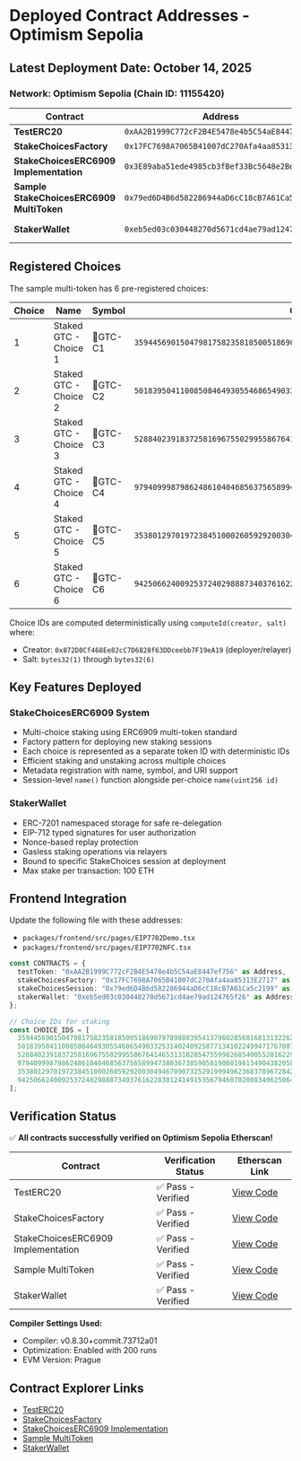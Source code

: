 # Deployed Contract Addresses - Optimism Sepolia

## Latest Deployment Date: October 14, 2025

### Network: Optimism Sepolia (Chain ID: 11155420)

| Contract | Address | Description |
|----------|---------|-------------|
| **TestERC20** | `0xAA2B1999C772cF2B4E5478e4b5C54aE8447ef756` | Test ERC20 token with public mint function |
| **StakeChoicesFactory** | `0x17FC7698A7065B41007dC270Afa4aa85313E2717` | Factory for deploying StakeChoicesERC6909 sessions |
| **StakeChoicesERC6909 Implementation** | `0x3E89aba51ede4985cb3fBef33Bc5648e2BeF16B5` | Implementation contract for ERC6909 multi-choice staking |
| **Sample StakeChoicesERC6909 MultiToken** | `0x79ed6D4B6d582286944aD6cC18cB7A61Ca5c2199` | Sample multi-token deployed via factory with 6 registered choices |
| **StakerWallet** | `0xeb5ed03c030448270d5671cd4ae79ad124765f26` | Gasless staking via EIP-7702 (relayer: 0x872D0Cf468Ee82cC7D6828f63DDceebb7F19eA19) |

## Registered Choices

The sample multi-token has 6 pre-registered choices:

| Choice | Name | Symbol | Choice ID |
|--------|------|--------|-----------|
| 1 | Staked GTC - Choice 1 | 🥩GTC-C1 | `35944569015047981758235818500518690797898803954137960285681681313226267984075` |
| 2 | Staked GTC - Choice 2 | 🥩GTC-C2 | `50183950411008508464930554686549033253140240925877134102249947176708719816474` |
| 3 | Staked GTC - Choice 3 | 🥩GTC-C3 | `52884023918372581696755029955867641465313182854755998268540055201622988098620` |
| 4 | Staked GTC - Choice 4 | 🥩GTC-C4 | `97940999879862486104046856375658994738036738590581900819813490438205806384215` |
| 5 | Staked GTC - Choice 5 | 🥩GTC-C5 | `35380129701972384510002605929200304946709073252919994962368378967284275041419` |
| 6 | Staked GTC - Choice 6 | 🥩GTC-C6 | `94250662400925372402988873403761622830124149153567946070200834062506463706964` |

Choice IDs are computed deterministically using `computeId(creator, salt)` where:
- Creator: `0x872D0Cf468Ee82cC7D6828f63DDceebb7F19eA19` (deployer/relayer)
- Salt: `bytes32(1)` through `bytes32(6)`

## Key Features Deployed

### StakeChoicesERC6909 System
- Multi-choice staking using ERC6909 multi-token standard
- Factory pattern for deploying new staking sessions
- Each choice is represented as a separate token ID with deterministic IDs
- Efficient staking and unstaking across multiple choices
- Metadata registration with name, symbol, and URI support
- Session-level `name()` function alongside per-choice `name(uint256 id)`

### StakerWallet
- ERC-7201 namespaced storage for safe re-delegation
- EIP-712 typed signatures for user authorization
- Nonce-based replay protection
- Gasless staking operations via relayers
- Bound to specific StakeChoices session at deployment
- Max stake per transaction: 100 ETH

## Frontend Integration

Update the following file with these addresses:
- `packages/frontend/src/pages/EIP7702Demo.tsx`
- `packages/frontend/src/pages/EIP7702NFC.tsx`

```typescript
const CONTRACTS = {
  testToken: "0xAA2B1999C772cF2B4E5478e4b5C54aE8447ef756" as Address,
  stakeChoicesFactory: "0x17FC7698A7065B41007dC270Afa4aa85313E2717" as Address,
  stakeChoicesSession: "0x79ed6D4B6d582286944aD6cC18cB7A61Ca5c2199" as Address,
  stakerWallet: "0xeb5ed03c030448270d5671cd4ae79ad124765f26" as Address,
};

// Choice IDs for staking
const CHOICE_IDS = [
  35944569015047981758235818500518690797898803954137960285681681313226267984075n,
  50183950411008508464930554686549033253140240925877134102249947176708719816474n,
  52884023918372581696755029955867641465313182854755998268540055201622988098620n,
  97940999879862486104046856375658994738036738590581900819813490438205806384215n,
  35380129701972384510002605929200304946709073252919994962368378967284275041419n,
  94250662400925372402988873403761622830124149153567946070200834062506463706964n,
];
```

## Verification Status

✅ **All contracts successfully verified on Optimism Sepolia Etherscan!**

| Contract | Verification Status | Etherscan Link |
|----------|-------------------|----------------|
| TestERC20 | ✅ Pass - Verified | [View Code](https://sepolia-optimism.etherscan.io/address/0xAA2B1999C772cF2B4E5478e4b5C54aE8447ef756#code) |
| StakeChoicesFactory | ✅ Pass - Verified | [View Code](https://sepolia-optimism.etherscan.io/address/0x17FC7698A7065B41007dC270Afa4aa85313E2717#code) |
| StakeChoicesERC6909 Implementation | ✅ Pass - Verified | [View Code](https://sepolia-optimism.etherscan.io/address/0x3E89aba51ede4985cb3fBef33Bc5648e2BeF16B5#code) |
| Sample MultiToken | ✅ Pass - Verified | [View Code](https://sepolia-optimism.etherscan.io/address/0x79ed6D4B6d582286944aD6cC18cB7A61Ca5c2199#code) |
| StakerWallet | ✅ Pass - Verified | [View Code](https://sepolia-optimism.etherscan.io/address/0xeb5ed03c030448270d5671cd4ae79ad124765f26#code) |

**Compiler Settings Used:**
- Compiler: v0.8.30+commit.73712a01
- Optimization: Enabled with 200 runs
- EVM Version: Prague

## Contract Explorer Links

- [TestERC20](https://sepolia-optimism.etherscan.io/address/0xAA2B1999C772cF2B4E5478e4b5C54aE8447ef756)
- [StakeChoicesFactory](https://sepolia-optimism.etherscan.io/address/0x17FC7698A7065B41007dC270Afa4aa85313E2717)
- [StakeChoicesERC6909 Implementation](https://sepolia-optimism.etherscan.io/address/0x3E89aba51ede4985cb3fBef33Bc5648e2BeF16B5)
- [Sample MultiToken](https://sepolia-optimism.etherscan.io/address/0x79ed6D4B6d582286944aD6cC18cB7A61Ca5c2199)
- [StakerWallet](https://sepolia-optimism.etherscan.io/address/0xeb5ed03c030448270d5671cd4ae79ad124765f26)
